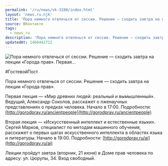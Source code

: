 ```yaml
---
permalink: '/ru/news/vk-3280/index.html'
layout: 'news.ru.njk'
title: 'Пора немного отвлечься от сессии. Решение — сходить завтра на лекции «Города прав». Первая'
source: ВКонтакте
tags:
  - news_ru
description: 'Пора немного отвлечься от сессии. Решение — сходить завтра на лекции «Города прав». Первая…'
updatedAt: 1466442722
---
```

![Пора немного отвлечься от сессии. Решение — сходить завтра на лекции «Города прав». Первая…](https://sun9-57.userapi.com/impf/c631616/v631616484/33424/H7Grl60e9Qs.jpg?size=1280x533&quality=96&sign=16e0c3cb16493c8714d17c0ac6b692e7&c_uniq_tag=fznyvhltI2Nc4ObtjAt_0nJZd-8N4G3ACgbpCnkHEk8&type=album)

#ГостевойПост

Пора немного отвлечься от сессии. Решение — сходить завтра на лекции «Города прав».

Первая лекция — «Мир древних людей: реальный и вымышленный». Ведущий, Александр Соколов, расскажет о лженаучных представлениях о предках человека. Начало в 17:00. Подробности: [http://gorodprav.ru/ancientpeople](http://gorodprav.ru/ancientpeople)

Вторая лекция — «Искусственный интеллект и естественные языки». Сергей Марков, специалист по методам машинного обучения, расскажет о первых шагах искусственного интеллекта в областях языка и литературы. Начало в 19:00. Подробности: [http://gorodprav.ru/ai](http://gorodprav.ru/ai)

Лекции пройдут завтра (вторник, 21 июня) в Доме прав человека по адресу: ул. Цюрупы, 34. Вход свободный.
